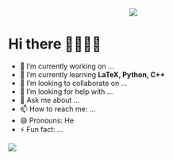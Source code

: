 <div align = "center">
<img src = "https://media.giphy.com/media/mi6DsSSNKDbUY/giphy-downsized.gif">  
</div>

# Hi there 👨🏻‍💻👋

- 🔭 I’m currently working on ...
- 🌱 I’m currently learning **LaTeX, Python, C++**
- 👯 I’m looking to collaborate on ...
- 🤔 I’m looking for help with ...
- 💬 Ask me about ...
- 📫 How to reach me: ...
- 😄 Pronouns: He
- ⚡ Fun fact: ...

<img align="center" src="https://github-readme-stats.vercel.app/api/<CARD_TYPE>/?username=<yonghuatang>&theme=<THEME_NAME>" />
